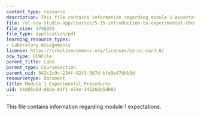 ```yaml
---
content_type: resource
description: This file contains information regarding module 1 expectations.
file: /ol-ocw-studio-app/courses/5-35-introduction-to-experimental-chemistry-fall-2012/b10d5d9d08da81f1e54e34526de5d082_MIT5_35F12_Mod1_Experiment.pdf
file_size: 1748393
file_type: application/pdf
learning_resource_types:
- Laboratory Assignments
license: https://creativecommons.org/licenses/by-nc-sa/4.0/
ocw_type: OCWFile
parent_title: Labs
parent_type: CourseSection
parent_uid: 842c2c9c-234f-82f3-567d-bfe9e47ddb9d
resourcetype: Document
title: Module 1 Experimental Procedures
uid: b10d5d9d-08da-81f1-e54e-34526de5d082
---
```

This file contains information regarding module 1 expectations.